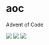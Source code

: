 # aoc
Advent of Code

![](https://img.shields.io/badge/day%20📅-8-blue?style=flat-square)
![](https://img.shields.io/badge/stars%20⭐-10-yellow?style=flat-square)
![](https://img.shields.io/badge/days%20completed-5-red?style=flat-square)
